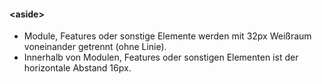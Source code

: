 #### &lt;aside&gt;

- Module, Features oder sonstige Elemente werden mit 32px Weißraum voneinander getrennt (ohne Linie).
- Innerhalb von Modulen, Features oder sonstigen Elementen ist der horizontale Abstand 16px.